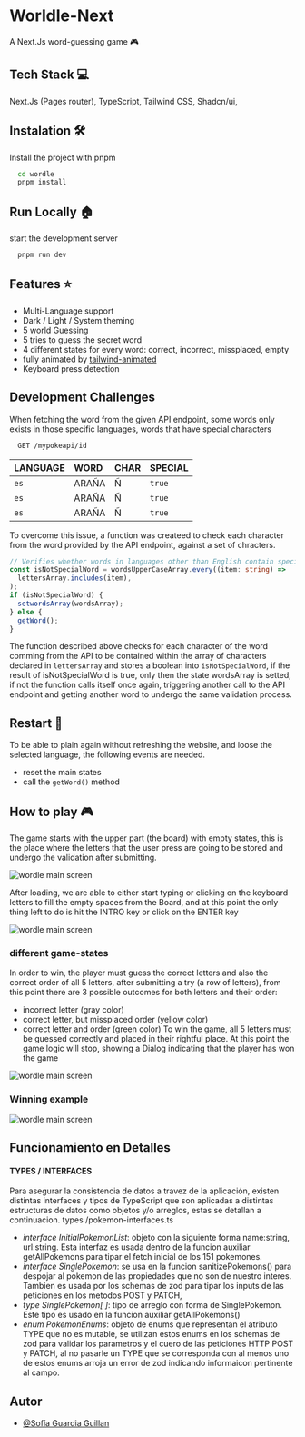 # Worldle-Next

A Next.Js word-guessing game 🎮

## Tech Stack 💻

Next.Js (Pages router), TypeScript, Tailwind CSS, Shadcn/ui,

## Instalation 🛠

Install the project with pnpm

```bash
  cd wordle
  pnpm install
```

## Run Locally 🏠

start the development server

```bash
  pnpm run dev
```

## Features ⭐

- Multi-Language support
- Dark / Light / System theming
- 5 world Guessing
- 5 tries to guess the secret word
- 4 different states for every word: correct, incorrect, missplaced, empty
- fully animated by [tailwind-animated](https://www.tailwindcss-animated.com/)
- Keyboard press detection

## Development Challenges

When fetching the word from the given API endpoint, some words only exists in those specific languages, words that have special characters

```bash
  GET /mypokeapi/id
```

| LANGUAGE | WORD  | CHAR | SPECIAL |
| :------- | :---- | :--- | ------- |
| `es`     | ARAÑA | Ñ    | `true`  |
| `es`     | ARAÑA | Ñ    | `true`  |
| `es`     | ARAÑA | Ñ    | `true`  |

To overcome this issue, a function was createed to check each character from the word provided by the API endpoint, against a set of chracters.

```typescript
// Verifies whether words in languages other than English contain special characters such as 'é', 'á', etc.
const isNotSpecialWord = wordsUpperCaseArray.every((item: string) =>
  lettersArray.includes(item),
);
if (isNotSpecialWord) {
  setwordsArray(wordsArray);
} else {
  getWord();
}
```

The function described above checks for each character of the word comming from the API to be contained within the array of characters declared in `lettersArray` and stores a boolean into `isNotSpecialWord`, if the result of isNotSpecialWord is true, only then the state wordsArray is setted, if not the function calls itself once again, triggering another call to the API endpoint and getting another word to undergo the same validation process.

## Restart 🔄️

To be able to plain again without refreshing the website, and loose the selected language, the following events are needed.

- reset the main states
- call the `getWord()` method

## How to play 🎮

The game starts with the upper part (the board) with empty states, this is the place where the letters that the user press are going to be stored and undergo the validation after submitting.

![wordle main screen](https://i.ibb.co/LkKh3GN/wordle-main.png "Initial state after boot-up")

After loading, we are able to either start typing or clicking on the keyboard letters to fill the empty spaces from the Board, and at this point the only thing left to do is hit the INTRO key or click on the ENTER key

![wordle main screen](https://i.ibb.co/LpYx4s2/wordle-typing.png "Let's start typing")

### different game-states

In order to win, the player must guess the correct letters and also the correct order of all 5 letters, after submitting a try (a row of letters), from this point there are 3 possible outcomes for both letters and their order:

- incorrect letter (gray color)
- correct letter, but missplaced order (yellow color)
- correct letter and order (green color)
  To win the game, all 5 letters must be guessed correctly and placed in their rightful place. At this point the game logic will stop, showing a Dialog indicating that the player has won the game

![wordle main screen](https://i.ibb.co/YLVxK4m/wordle-win1.png "3 different states for letters")

### Winning example

![wordle main screen](https://i.ibb.co/JmSfvBw/wordle-win2.png "3 different states for letters")

## Funcionamiento en Detalles

#### TYPES / INTERFACES

Para asegurar la consistencia de datos a travez de la aplicación, existen distintas interfaces y tipos de TypeScript que son aplicadas a distintas estructuras de datos como objetos y/o arreglos, estas se detallan a continuacion.
types /pokemon-interfaces.ts

- _interface InitialPokemonList_: objeto con la siguiente forma name:string, url:string. Esta interfaz es usada dentro de la funcion auxiliar getAllPokemons para tipar el fetch inicial de los 151 pokemones.
- _interface SinglePokemon_: se usa en la funcion sanitizePokemons() para despojar al pokemon de las propiedades que no son de nuestro interes. Tambien es usada por los schemas de zod para tipar los inputs de las peticiones en los metodos POST y PATCH,
- _type SinglePokemon[ ]_: tipo de arreglo con forma de SinglePokemon. Este tipo es usado en la funcion auxiliar getAllPokemons()
- _enum PokemonEnums_: objeto de enums que representan el atributo TYPE que no es mutable, se utilizan estos enums en los schemas de zod para validar los parametros y el cuero de las peticiones HTTP POST y PATCH, al no pasarle un TYPE que se corresponda con al menos uno de estos enums arroja un error de zod indicando informaicon pertinente al campo.

##

## Autor

- [@Sofía Guardia Guillan](https://github.com/Sogugui)
